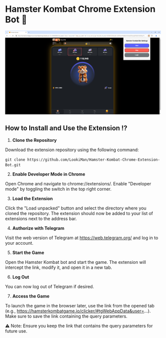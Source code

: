
# Hamster Kombat Chrome Extension Bot 🤖

![](https://github.com/LookiMan/Hamster-Kombat-Chrome-Extension-Bot/blob/main/screenshots/main.png)

## How to Install and Use the Extension ⁉️

1. **Clone the Repository**

Download the extension repository using the following command:

```git clone https://github.com/LookiMan/Hamster-Kombat-Chrome-Extension-Bot.git```

2. **Enable Developer Mode in Chrome**

Open Chrome and navigate to chrome://extensions/. Enable "Developer mode" by toggling the switch in the top right corner.

3. **Load the Extension**

Click the "Load unpacked" button and select the directory where you cloned the repository. The extension should now be added to your list of extensions next to the address bar.

4. **Authorize with Telegram**

Visit the web version of Telegram at https://web.telegram.org/ and log in to your account.

5. **Start the Game**

Open the Hamster Kombat bot and start the game. The extension will intercept the link, modify it, and open it in a new tab.

6. **Log Out**

You can now log out of Telegram if desired.

7. **Access the Game**

To launch the game in the browser later, use the link from the opened tab (e.g., https://hamsterkombatgame.io/clicker/#tgWebAppData&user=...). Make sure to save the link containing the query parameters.

⚠️ Note: Ensure you keep the link that contains the query parameters for future use.
